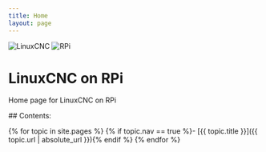 ```yaml
---
title: Home
layout: page
---
```


<div> 
    <img src="{{ '/images/linuxcnc-wizard.gif' | absolute_url }}" alt="LinuxCNC" style="width=65">
    <img src="{{ '/images/RaspberryPi.jpg' | absolute_url }}" alt="RPi" style="width=65">
</div>

# LinuxCNC on RPi 

Home page for LinuxCNC on RPi

<div class="toc" markdown="1">
## Contents:

{% for topic in site.pages %}
{% if topic.nav == true %}- [{{ topic.title }}]({{ topic.url | absolute_url }}){% endif %}
{% endfor %}
</div>